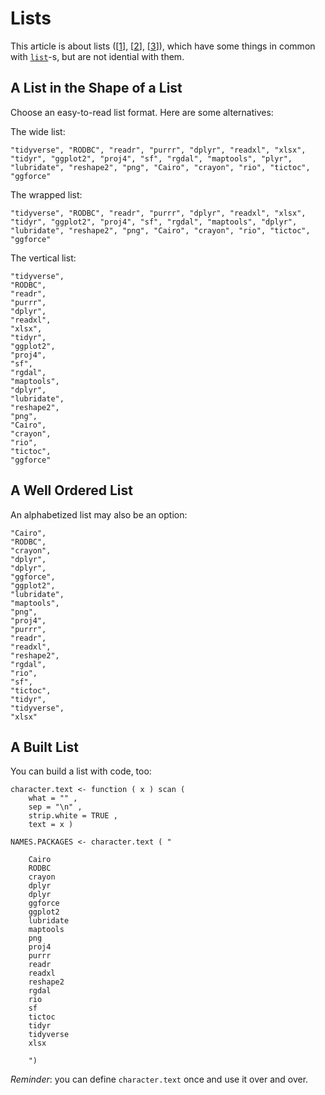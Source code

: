 Lists
=====

This article is about lists
(\[[1](https://www.lexico.com/en/definition/list)],
\[[2](https://www.merriam-webster.com/dictionary/list)],
\[[3](https://www.wordsmyth.net/?level=3&ent_l=list&rid=24059)]),
which have some things in common with
[`list`](https://cran.r-project.org/doc/manuals/r-release/R-intro.html#Lists)-s,
but are not idential with them.

A List in the Shape of a List
-----------------------------

Choose an easy-to-read list format. Here are some alternatives:

The wide list:

    "tidyverse", "RODBC", "readr", "purrr", "dplyr", "readxl", "xlsx", "tidyr", "ggplot2", "proj4", "sf", "rgdal", "maptools", "plyr", "lubridate", "reshape2", "png", "Cairo", "crayon", "rio", "tictoc", "ggforce"

The wrapped list:

    "tidyverse", "RODBC", "readr", "purrr", "dplyr", "readxl", "xlsx",
    "tidyr", "ggplot2", "proj4", "sf", "rgdal", "maptools", "dplyr",
    "lubridate", "reshape2", "png", "Cairo", "crayon", "rio", "tictoc",
    "ggforce"

The vertical list:

    "tidyverse",
    "RODBC",
    "readr",
    "purrr",
    "dplyr",
    "readxl",
    "xlsx",
    "tidyr",
    "ggplot2",
    "proj4",
    "sf",
    "rgdal",
    "maptools",
    "dplyr",
    "lubridate",
    "reshape2",
    "png",
    "Cairo",
    "crayon",
    "rio",
    "tictoc",
    "ggforce"

A Well Ordered List
-------------------

An alphabetized list may also be an option:

    "Cairo",
    "RODBC",
    "crayon",
    "dplyr",
    "dplyr",
    "ggforce",
    "ggplot2",
    "lubridate",
    "maptools",
    "png",
    "proj4",
    "purrr",
    "readr",
    "readxl",
    "reshape2",
    "rgdal",
    "rio",
    "sf",
    "tictoc",
    "tidyr",
    "tidyverse",
    "xlsx"

A Built List
------------

You can build a list with code, too:

    character.text <- function ( x ) scan (
        what = "" ,
        sep = "\n" ,
        strip.white = TRUE ,
        text = x )
    
    NAMES.PACKAGES <- character.text ( "
    
        Cairo
        RODBC
        crayon
        dplyr
        dplyr
        ggforce
        ggplot2
        lubridate
        maptools
        png
        proj4
        purrr
        readr
        readxl
        reshape2
        rgdal
        rio
        sf
        tictoc
        tidyr
        tidyverse
        xlsx
        
        ")

_Reminder_: you can define `character.text` once and use it over and over.
